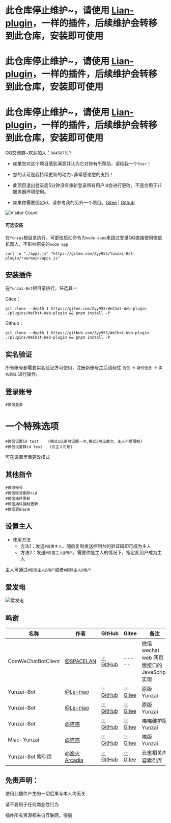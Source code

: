 # 此仓库停止维护~，请使用 [Lian-plugin](https://gitee.com/Zyy955/Lain-plugin)，一样的插件，后续维护会转移到此仓库，安装即可使用
# 此仓库停止维护~，请使用 [Lian-plugin](https://gitee.com/Zyy955/Lain-plugin)，一样的插件，后续维护会转移到此仓库，安装即可使用
# 此仓库停止维护~，请使用 [Lian-plugin](https://gitee.com/Zyy955/Lain-plugin)，一样的插件，后续维护会转移到此仓库，安装即可使用


QQ交流群~欢迎加入：`884587317`

- 如果您对这个项目感到满意并认为它对你有所帮助，请给我一个`Star`！

- 您的认可是我持续更新的动力~非常感谢您的支持！

- 此项目退出登录后5分钟没有重新登录所有用户id会进行更改，不适合用于非服务器环境使用。

- 如果你需要固定id，请参考我的另外一个项目。[Gitee](https://gitee.com/Zyy955/WeChat-plugin)  |  [Github](https://gitee.com/Zyy955/WeChat-plugin)


![Visitor Count](https://profile-counter.glitch.me/Zyy955-WeChat-Web-plugin/count.svg)

#### 可选安装

在`Yunzai`根目录执行，可更改启动命令为`node apps`来跳过登录QQ直接使用微信机器人，不影响原先的`node app`
```
curl -o "./apps.js" "https://gitee.com/Zyy955/Yunzai-Bot-plugin/raw/main/apps.js"
```


## 安装插件

在`Yunzai-Bot`根目录执行，任选其一

Gitee：
```
git clone --depth 1 https://gitee.com/Zyy955/WeChat-Web-plugin ./plugins/WeChat-Web-plugin && pnpm install -P
```

Github：
```
git clone --depth 1 https://github.com/Zyy955/WeChat-Web-plugin ./plugins/WeChat-Web-plugin && pnpm install -P
```

## 实名验证

所有账号都需要实名验证方可使用，注册新账号之后请前往 `钱包` -> `身份信息` -> `实名验证` 进行操作。


## 登录账号

```
#微信登录
```

# 一个特殊选项

```
#微信设置id test    (模式1玩家可设置一次,模式2可无数次，主人不受限制)
#微信设置群id test   (仅主人可用)
```

可在设置里面更改模式



## 其他指令

```
#微信账号
#微信账号删除+id
#微信插件更新
#微信插件强制更新
#微信更新日志
```

## 设置主人

- 使用方法
  - 方法1：发送`#设置主人`，随后复制发送控制台的验证码即可成为主人
  - 方法2：发送`#设置主人@用户`，需要你是主人的情况下，指定此用户成为主人

主人可通过`#取消主人@用户`或者`#删除主人@用户`


## 爱发电

![爱发电](https://cdn.jsdelivr.net/gh/Zyy955/imgs/img/202308271209508.jpeg)


## 鸣谢

| 名称 | 作者 | GitHub | Gitee | 备注  | 
|------| ---- | ------ | ----- | ----- | 
| ComWeChatBotClient | [@SPACELAN](https://github.com/spacelan) | [☞GitHub](https://github.com/nodeWechat/wechat4u/blob/master/run-core.js) | ----- | 微信 wechat web 网页版接口的 JavaScript 实现 |
| Yunzai-Bot | [@Le-niao](https://gitee.com/Le-niao) | [☞GitHub](https://github.com/Le-niao/Yunzai-Bot) | [☞Gitee](https://gitee.com/Le-niao/Yunzai-Bot) | 原版 Yunzai |
| Yunzai-Bot | [@Le-niao](https://gitee.com/Le-niao) | [☞GitHub](https://github.com/Le-niao/Yunzai-Bot) | [☞Gitee](https://gitee.com/Le-niao/Yunzai-Bot) | 原版 Yunzai |
| Yunzai-Bot | [@喵喵](https://gitee.com/yoimiya-kokomi) | [☞GitHub](https://github.com/yoimiya-kokomi/Yunzai-Bot) | [☞Gitee](https://gitee.com/yoimiya-kokomi/Yunzai-Bot) | 喵喵维护版 Yunzai |
| Miao-Yunzai | [@喵喵](https://gitee.com/yoimiya-kokomi) | [☞GitHub](https://github.com/yoimiya-kokomi/Miao-Yunzai) | [☞Gitee](https://gitee.com/yoimiya-kokomi/Miao-Yunzai) | 喵版 Yunzai |
| Yunzai-Bot 索引库 | [@渔火Arcadia](https://gitee.com/yhArcadia) | [☞GitHub](https://github.com/yhArcadia/Yunzai-Bot-plugins-index) | [☞Gitee](https://gitee.com/yhArcadia/Yunzai-Bot-plugins-index) | 云崽相关内容索引库 |

## 免责声明：
使用此插件产生的一切后果与本人均无关

请不要用于任何商业性行为

插件所有资源都来自互联网，侵删

